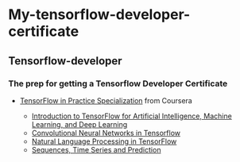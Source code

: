 #  My-tensorflow-developer-certificate
## Tensorflow-developer
### The prep for getting a Tensorflow Developer Certificate

* [TensorFlow in Practice Specialization](https://www.coursera.org/professional-certificates/tensorflow-in-practice) from Coursera

	* [Introduction to TensorFlow for Artificial Intelligence, Machine Learning, and Deep Learning](https://www.coursera.org/learn/introduction-tensorflow?specialization=tensorflow-in-practice)
	* [Convolutional Neural Networks in Tensorflow](https://www.coursera.org/learn/convolutional-neural-networks-tensorflow?specialization=tensorflow-in-practice)
	* [Natural Language Processing in TensorFlow](https://www.coursera.org/learn/natural-language-processing-tensorflow?specialization=tensorflow-in-practice)
	* [Sequences, Time Series and Prediction](https://www.coursera.org/learn/tensorflow-sequences-time-series-and-prediction?specialization=tensorflow-in-practice)

